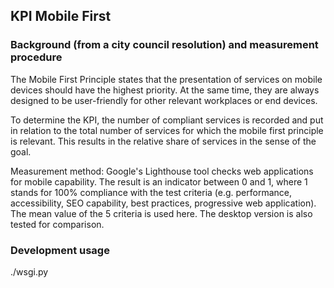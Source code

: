 ## KPI Mobile First

### Background (from a city council resolution) and measurement procedure

The Mobile First Principle states that the presentation of services on mobile devices should have the highest priority. At the same time, they are always designed to be user-friendly for other relevant workplaces or end devices.

To determine the KPI, the number of compliant services is recorded and put in relation to the total number of services for which the mobile first principle is relevant. This results in the relative share of services in the sense of the goal.

Measurement method: Google's Lighthouse tool checks web applications for mobile capability. The result is an indicator between 0 and 1, where 1 stands for 100% compliance with the test criteria (e.g. performance, accessibility, SEO capability, best practices, progressive web application). The mean value of the 5 criteria is used here. The desktop version is also tested for comparison.

### Development usage

./wsgi.py
